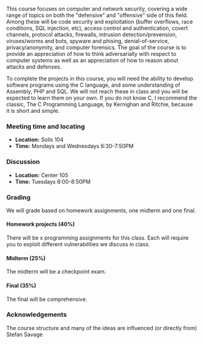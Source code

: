 This course focuses on computer and network security, covering a wide range of topics on both the "defensive" and "offensive" side of this field. Among these will be code security and exploitation (buffer overflows, race conditions, SQL injection, etc), access control and authentication, covert channels, protocol attacks, firewalls, intrusion detection/prevension, viruses/worms and bots, spyware and phising, denial-of-service, privacy/anonymity, and computer forensics. The goal of the course is to provide an appreciation of how to think adversarially with respect to computer systems as well as an appreciation of how to reason about attacks and defenses. 

To complete the projects in this course, you will need the ability to develop software programs using the C language, and some understanding of Assembly, PHP and SQL. We will not reach these in class and you will be expected to learn them on your own. If you do not know C, I recommend the classic, The C Programming Language, by Kernighan and Ritchie, because it is short and simple. 

### Meeting time and locating

- **Location:** Solis 104
- **Time:** Mondays and Wednesdays 6:30-7:50PM

### Discussion

- **Location:** Center 105
- **Time:** Tuesdays 8:00-8:50PM

### Grading

We will grade based on homework assignments, one midterm and one final.

#### Homework projects (40%)

There will be x programming assignments for this class. Each will require you
to exploit different vulnerabilities we discuss in class. 

#### Midterm (25%)

The midterm will be a checkpoint exam.

#### Final (35%)

The final will be comprehensive.

### Acknowledgements

The course structure and many of the ideas are influenced (or directly from)
Stefan Savage
